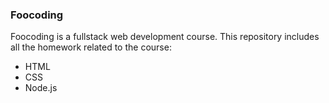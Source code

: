 ### Foocoding
Foocoding is a fullstack web development course. 
This repository includes all the homework related to the course:
* HTML
* CSS
* Node.js

